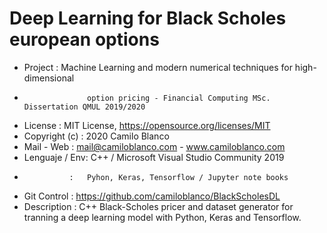 # Deep Learning for Black Scholes european options
* Project		:	Machine Learning and modern numerical techniques for high-dimensional
*					option pricing - Financial Computing MSc. Dissertation QMUL 2019/2020
* License		:	MIT License, https://opensource.org/licenses/MIT
* Copyright (c) :	2020 Camilo Blanco 
* Mail - Web	:	mail@camiloblanco.com - www.camiloblanco.com
* Lenguaje / Env:	C++ / Microsoft Visual Studio Community 2019
*               :   Pyhon, Keras, Tensorflow / Jupyter note books
* Git Control	:	https://github.com/camiloblanco/BlackScholesDL
* Description	:	C++ Black-Scholes pricer and dataset generator for tranning a deep learning model with Python, Keras and Tensorflow.


